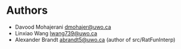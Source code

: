 # Authors
* Davood Mohajerani <dmohajer@uwo.ca>
* Linxiao Wang <lwang739@uwo.ca>
* Alexander Brandt <abrandt5@uwo.ca> (author of src/RatFunInterp)
